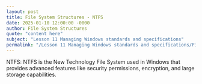 ```yaml
---
layout: post
title: File System Structures - NTFS
date: 2025-01-10 12:00:00 -0000
author: File System Structures
quote: "content here"
subject: "Lesson 11 Managing Windows standards and specifications"
permalink: "/Lesson 11 Managing Windows standards and specifications/File System Structures/File System Structures - NTFS"
---
```


NTFS: NTFS is the New Technology File System used in Windows that provides advanced features like security permissions, encryption, and large storage capabilities.
